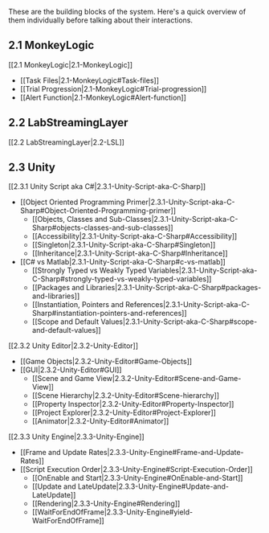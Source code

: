 These are the building blocks of the system. Here's a quick overview of them individually before talking about their interactions. 

## 2.1 MonkeyLogic 
[[2.1 MonkeyLogic|2.1-MonkeyLogic]]
* [[Task Files|2.1-MonkeyLogic#Task-files]]
* [[Trial Progression|2.1-MonkeyLogic#Trial-progression]]
* [[Alert Function|2.1-MonkeyLogic#Alert-function]]

## 2.2 LabStreamingLayer
[[2.2 LabStreamingLayer|2.2-LSL]]

## 2.3 Unity 
[[2.3.1 Unity Script aka C#|2.3.1-Unity-Script-aka-C-Sharp]]
* [[Object Oriented Programming Primer|2.3.1-Unity-Script-aka-C-Sharp#Object-Oriented-Programming-primer]]
    * [[Objects, Classes and Sub-Classes|2.3.1-Unity-Script-aka-C-Sharp#objects-classes-and-sub-classes]]
    * [[Accessibility|2.3.1-Unity-Script-aka-C-Sharp#Accessibility]]
    * [[Singleton|2.3.1-Unity-Script-aka-C-Sharp#Singleton]]
    * [[Inheritance|2.3.1-Unity-Script-aka-C-Sharp#Inheritance]]
* [[C# vs Matlab|2.3.1-Unity-Script-aka-C-Sharp#c-vs-matlab]]
    * [[Strongly Typed vs Weakly Typed Variables|2.3.1-Unity-Script-aka-C-Sharp#strongly-typed-vs-weakly-typed-variables]]
    * [[Packages and Libraries|2.3.1-Unity-Script-aka-C-Sharp#packages-and-libraries]]
    * [[Instantiation, Pointers and References|2.3.1-Unity-Script-aka-C-Sharp#instantiation-pointers-and-references]]
    * [[Scope and Default Values|2.3.1-Unity-Script-aka-C-Sharp#scope-and-default-values]]

[[2.3.2 Unity Editor|2.3.2-Unity-Editor]]
* [[Game Objects|2.3.2-Unity-Editor#Game-Objects]]
* [[GUI|2.3.2-Unity-Editor#GUI]]
    * [[Scene and Game View|2.3.2-Unity-Editor#Scene-and-Game-View]]
    * [[Scene Hierarchy|2.3.2-Unity-Editor#Scene-hierarchy]]
    * [[Property Inspector|2.3.2-Unity-Editor#Property-Inspector]]
    * [[Project Explorer|2.3.2-Unity-Editor#Project-Explorer]]
    * [[Animator|2.3.2-Unity-Editor#Animator]]

[[2.3.3 Unity Engine|2.3.3-Unity-Engine]]
* [[Frame and Update Rates|2.3.3-Unity-Engine#Frame-and-Update-Rates]]
* [[Script Execution Order|2.3.3-Unity-Engine#Script-Execution-Order]]
    * [[OnEnable and Start|2.3.3-Unity-Engine#OnEnable-and-Start]]
    * [[Update and LateUpdate|2.3.3-Unity-Engine#Update-and-LateUpdate]]
    * [[Rendering|2.3.3-Unity-Engine#Rendering]]
    * [[WaitForEndOfFrame|2.3.3-Unity-Engine#yield-WaitForEndOfFrame]]